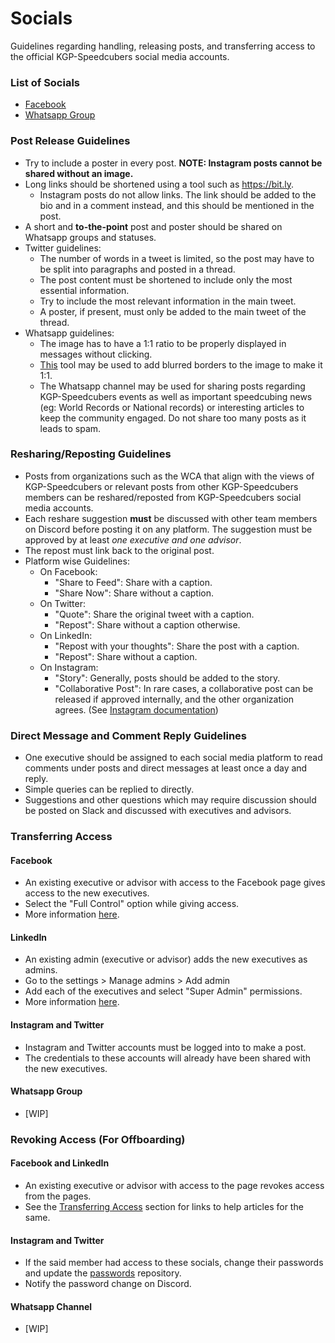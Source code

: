 # Socials
Guidelines regarding handling, releasing posts, and transferring access to the official KGP-Speedcubers social media accounts.

### List of Socials
- [Facebook](https://www.facebook.com/kgpspeedcubers/about)
- [Whatsapp Group](https://chat.whatsapp.com/HV6XfWIqhy18QbeCMRxPVy)

### Post Release Guidelines
- Try to include a poster in every post. **NOTE: Instagram posts cannot be shared without an image.**
- Long links should be shortened using a tool such as https://bit.ly.
    - Instagram posts do not allow links. The link should be added to the bio and in a comment instead, and this should be mentioned in the post.
- A short and **to-the-point** post and poster should be shared on Whatsapp groups and statuses.
- Twitter guidelines:
    - The number of words in a tweet is limited, so the post may have to be split into paragraphs and posted in a thread.
    - The post content must be shortened to include only the most essential information.
    - Try to include the most relevant information in the main tweet.
    - A poster, if present, must only be added to the main tweet of the thread.
- Whatsapp guidelines:
    - The image has to have a 1:1 ratio to be properly displayed in messages without clicking.
    - [This](https://pinetools.com/blurred-frame-images-generator) tool may be used to add blurred borders to the image to make it 1:1.
    - The Whatsapp channel may be used for sharing posts regarding KGP-Speedcubers events as well as important speedcubing news (eg: World Records or National records) or interesting articles to keep the community engaged. Do not share too many posts as it leads to spam.

### Resharing/Reposting Guidelines
- Posts from organizations such as the WCA that align with the views of KGP-Speedcubers or relevant posts from other KGP-Speedcubers members can be reshared/reposted from KGP-Speedcubers social media accounts.
- Each reshare suggestion **must** be discussed with other team members on Discord before posting it on any platform. The suggestion must be approved by at least *one executive and one advisor*.
- The repost must link back to the original post.
- Platform wise Guidelines:
    - On Facebook:
        - "Share to Feed": Share with a caption.
        - "Share Now": Share without a caption.
    - On Twitter:
        - "Quote": Share the original tweet with a caption.
        - "Repost": Share without a caption otherwise.
    - On LinkedIn:
        - "Repost with your thoughts": Share the post with a caption.
        - "Repost": Share without a caption.
    - On Instagram:
        - "Story": Generally, posts should be added to the story.
        - "Collaborative Post": In rare cases, a collaborative post can be released if approved internally, and the other organization agrees. (See [Instagram documentation](https://help.instagram.com/5861247717337470/?cms_platform=iphone-app&helpref=platform_switcher))

### Direct Message and Comment Reply Guidelines
- One executive should be assigned to each social media platform to read comments under posts and direct messages at least once a day and reply.
- Simple queries can be replied to directly.
- Suggestions and other questions which may require discussion should be posted on Slack and discussed with executives and advisors.

### Transferring Access
#### Facebook
- An existing executive or advisor with access to the Facebook page gives access to the new executives.
- Select the "Full Control" option while giving access.
- More information [here](https://www.facebook.com/help/187316341316631).

#### LinkedIn
- An existing admin (executive or advisor) adds the new executives as admins.
- Go to the settings > Manage admins > Add admin
- Add each of the executives and select "Super Admin" permissions.
- More information [here](https://www.linkedin.com/help/linkedin/answer/a541981).

#### Instagram and Twitter
- Instagram and Twitter accounts must be logged into to make a post.
- The credentials to these accounts will already have been shared with the new executives.

#### Whatsapp Group
- [WIP]

### Revoking Access (For Offboarding)
#### Facebook and LinkedIn
- An existing executive or advisor with access to the page revokes access from the pages.
- See the [Transferring Access](#transferring-access) section for links to help articles for the same.

#### Instagram and Twitter
- If the said member had access to these socials, change their passwords and update the [passwords](https://github.com/KGP-Speedcubers/passwords) repository.
- Notify the password change on Discord.

#### Whatsapp Channel
- [WIP]
